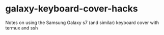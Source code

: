 # galaxy-keyboard-cover-hacks
Notes on using the Samsung Galaxy s7 (and similar) keyboard cover with termux and ssh

